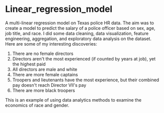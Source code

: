 # Linear_regression_model
A multi-linear regression model on Texas police HR data. 
The aim was to create a model to predict the salary of a police officer based on sex, age, job title, and race. I did some data cleaning, data visualization, feature engineering, aggregation, and exploratory data analysis on the dataset. 
Here are some of my interesting discoveries: 
1. There are no female directors
2. Directors aren't the most experienced (if counted by years at job), yet the highest paid
3. All directors are male and white
4. There are more female captains
5. Troopers and lieutenants have the most experience, but their combined pay doesn't reach Director VII's pay
6. There are more black troopers

This is an example of using data analytics methods to examine the economics of race and gender.
